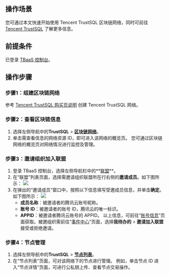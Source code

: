 ## 操作场景
您可通过本文快速开始使用 Tencent TrustSQL 区块链网络，同时可前往 [Tencent TrustSQL](https://cloud.tencent.com/document/product/663/38487) 了解更多信息。

## 前提条件
已登录 [TBaaS 控制台](https://console.cloud.tencent.com/tbaas)。


## 操作步骤
### 步骤1：组建区块链网络
参考 [Tencent TrustSQL 购买页说明](https://cloud.tencent.com/document/product/663/38271) 创建 Tencent TrustSQL 网络。
 
### 步骤2：查看区块链信息
1. 选择左侧导航中的**TrustSQL** > **[区块链网络](https://console.cloud.tencent.com/tbaas/trustsql/deploy)**。
2. 单击需查看信息的网络资源 ID，即可进入该网络的概览页。
您可通过区块链网络的概览页对网络情况进行监控及管理。

### 步骤3：邀请组织加入联盟
1. 登录 TBaaS 控制台，选择左侧导航栏中的**[联盟](https://console.cloud.tencent.com/tbaas/alliance)**。
2. 在“联盟”列表页面，选择需邀请组织联盟所在行右侧的**邀请成员**。如下图所示：
![](https://main.qcloudimg.com/raw/06d6f4bf24f995873958fc1ef3354ca9.png)
3. 在弹出的“邀请成员”窗口中，按照以下信息填写受邀成员信息，并单击**确定**。如下图所示：
![](https://main.qcloudimg.com/raw/a501920eafa120f426d9fd8cea6e6475.png)
	- **成员名称**：被邀请者的腾讯云账号昵称。
	- **账号 ID**：被邀请者的账号 ID，腾讯云的唯一标识。
	- **APPID**：被邀请者腾讯云账号的 APPID。
以上信息，可前往“[账号信息](https://console.cloud.tencent.com/developer)”页面获取。被邀组织需前往“[事件中心](https://console.cloud.tencent.com/tbaas/event)”页面，选择**我待办的** > **邀请加入联盟**接受或拒绝邀请。

### 步骤4：节点管理
1. 选择左侧导航中的**TrustSQL** > **[节点列表](https://console.cloud.tencent.com/tbaas/trustsql/peer)**。
2. 在“节点列表”页面，可对该网络下的节点进行管理。
例如，单击节点 ID 进入“节点详情”页面，可进行公私钥上传、查看节点交易操作。
